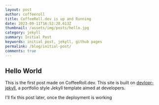 ```yaml
---
layout: post
author: coffeeroll
title: CoffeeRoll.dev is up and Running
date: 2023-09-11T16:52:20.613Z
thumbnail: /assets/img/posts/hello.jpg
category: jekyll
summary: Initial Post
keywords: initial post, jekyll, github pages
permalink: /blog/initial-post/
comments: true
---
```

## Hello World

This is the first post made on CoffeeRoll.dev. This site is built on [devlopr-jekyll](https://github.com/sujaykundu777/devlopr-jekyll), a portfolio style Jekyll template aimed at developers. 

I'll fix this post later, once the deployment is working